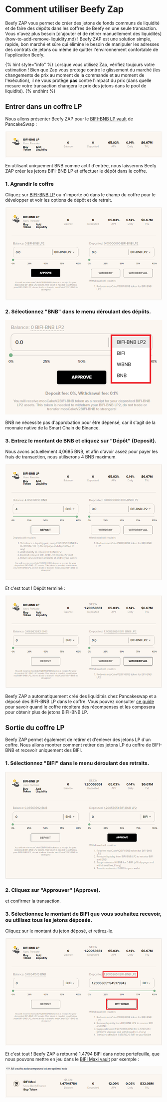 # Comment utiliser Beefy Zap

Beefy ZAP vous permet de créer des jetons de fonds communs de liquidité et de faire des dépôts dans les coffres de Beefy en une seule transaction. Vous n'avez plus besoin [d'ajouter et de retirer manuellement des liquidités] (how-to-add-remove-liquidity.md) ! Beefy ZAP est une solution simple, rapide, bon marché et sûre qui élimine le besoin de manipuler les adresses des contrats de jetons ou même de quitter l'environnement confortable de l'application Beefy.

{% hint style="info" %}
Lorsque vous utilisez Zap, vérifiez toujours votre estimation ! Bien que Zap vous protège contre le glissement du marché (les changements de prix au moment de la commande et au moment de l'exécution), il ne vous protège **pas** contre l'impact du prix (dans quelle mesure votre transaction changera le prix des jetons dans le pool de liquidité).
{% endhint %}

## Entrer dans un coffre LP

Nous allons présenter Beefy ZAP pour le [BIFI-BNB LP vault](https://app.beefy.finance/#/bsc/vault/cakev2-bifi-bnb) de PancakeSwap :

![Capture d'écran réalisée le 30 mai 2021](../../.gitbook/assets/beefy-zap-bifi-bnb-lp-rate.png)

En utilisant uniquement BNB comme actif d'entrée, nous laisserons Beefy ZAP créer les jetons BIFI-BNB LP et effectuer le dépôt dans le coffre.

### 1. Agrandir le coffre

Cliquez sur [BIFI-BNB LP](https://app.beefy.finance/vault/cakev2-bifi-bnb) ou n'importe où dans le champ du coffre pour le développer et voir les options de dépôt et de retrait.

![](../../.gitbook/assets/beefy-zap-bifi-bnb-lp-dropdown.png)

### 2. Sélectionnez "BNB" dans le menu déroulant des dépôts.

![](../../.gitbook/assets/beefy-zap-bifi-bnb-lp-zap-dropdown-menu.png)

BNB ne nécessite pas d'approbation pour être dépensé, car il s'agit de la monnaie native de la Smart Chain de Binance.

### 3. Entrez le montant de BNB et cliquez sur "Dépôt" (Deposit).

Nous avons actuellement 4,0685 BNB, et afin d'avoir assez pour payer les frais de transaction, nous utiliserons 4 BNB maximum.

![](../../.gitbook/assets/beefy-zap-bifi-bnb-lp-deposit.png)

Et c'est tout ! Dépôt terminé :

![](../../.gitbook/assets/beefy-zap-bifi-bnb-lp-deposit-done.png)

Beefy ZAP a automatiquement créé des liquidités chez Pancakeswap et a déposé des BIFI-BNB LP dans le coffre. Vous pouvez consulter [ce guide](how-to-check-harvesting-compounding-rate.md) pour savoir quand le coffre récoltera des récompenses et les composera pour obtenir plus de jetons BIFI-BNB LP.

## Sortie du coffre LP

Beefy ZAP permet également de retirer et d'enlever des jetons LP d'un coffre. Nous allons montrer comment retirer des jetons LP du coffre de BIFI-BNB et recevoir uniquement des BIFI.

### 1. Sélectionnez "BIFI" dans le menu déroulant des retraits.

![](../../.gitbook/assets/beefy-zap-bifi-bnb-lp-bifi-withdraw.png)

### 2. Cliquez sur "Approuver" (Approve).

et confirmer la transaction.

### 3. Sélectionnez le montant de BIFI que vous souhaitez recevoir, ou utilisez tous les jetons déposés.

Cliquez sur le montant du jeton déposé, et retirez-le.

![](../../.gitbook/assets/beefy-zap-bifi-bnb-lp-bifi-withdraw-all.png)

Et c'est tout ! Beefy ZAP a retourné 1,4794 BIFI dans notre portefeuille, que nous pouvons mettre en jeu dans le [BIFI Maxi vault](https://app.beefy.finance/#/bsc/vault/bifi-maxi) par exemple :

![](../../.gitbook/assets/beefy-zap-bifi-bnb-lp-bifi-proof.png)

